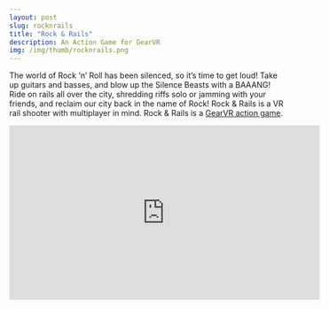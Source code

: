 ```yaml
---
layout: post
slug: rocknrails
title: "Rock & Rails"
description: An Action Game for GearVR
img: /img/thumb/rocknrails.png
---
```


The world of Rock ‘n’ Roll has been silenced, so it’s time to get loud! Take up guitars and basses, and blow up the Silence Beasts with a BAAANG! Ride on rails all over the city, shredding riffs solo or jamming with your friends, and reclaim our city back in the name of Rock! Rock & Rails is a VR rail shooter with multiplayer in mind. Rock & Rails is a [GearVR action game](https://www.oculus.com/experiences/gear-vr/1239388509475291/).

<p style="text-align:center"><iframe width="560" height="315" src="https://www.youtube.com/embed/dYMQYJDQ" frameborder="0" allowfullscreen></iframe></p>
